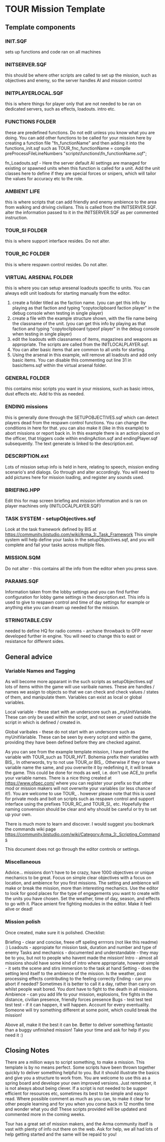 # TOUR Mission Template

## Template components

### INIT.SQF

sets up functions and code ran on all machines

### INITSERVER.SQF

this should be where other scripts are called to set up the mission, such as objectives and enemy, so the server handles AI and mission control

### INITPLAYERLOCAL.SQF

this is where things for player only that are not needed to be ran on dedicated servers, such as effects, loadouts. intro etc.

### FUNCTIONS FOLDER

these are predefined functions. Do not edit unless you know what you are doing. You can add other functions to be called for your mission here by creating a
function file "fn_functionName" and then adding it into the functions_init.sqf such as
TOUR_fnc_functionName = compile preProcessFileLineNumbers "scripts\functions\fn_functionName.sqf";

fn_Loadouts.sqf - Here the server default AI settings are managed for existing or spawned units when this function is called for a unit.
                    Add the unit classes here to define if they are special forces or snipers, which will tailor the values for accuracy etc to the role.

### AMBIENT LIFE

this is where scripts that can add friendly and enemy ambience to the area from walking and driving civilians. This is called from the INITSERVER.SQF.
alter the information passed to it in the INITSERVER.SQF as per commented instruction.

### TOUR_SI FOLDER

this is where support interface resides. Do not alter.

### TOUR_RC FOLDER

this is where respawn control resides. Do not alter.

### VIRTUAL ARSENAL FOLDER

this is where you can setup aresenal loadouts specific to units. You can always edit unit loadouts for starting manually from the editor.

1. create a folder titled as the faction name. (you can get this info by playing as that faction and typing "copytoclipboard faction player" in the debug console when testing in single player)
2. create a file with the example structure shown, with the file name being the classname of the unit. (you can get this info by playing as that faction and typing "copytoclipboard typeof player" in the debug console when testing in single player)
3. edit the loadouts with classnames of items, magazines and weapons as appropriate. The scripts are called from the INITLOCALPLAYER.sqf.
4. You can alter basic items that are common to all units for starting.
5. Using the arsenal in this example, will remove all loadouts and add only basic items. You can disable this commenting out line 31 in basicItems.sqf within the virtual arsenal folder.

### GENERAL FOLDER

this contains misc scripts you want in your missions, such as basic intros, dust effects etc. Add to this as needed.

### ENDING missions

this is generally done through the SETUPOBJECTIVES.sqf which can detect players dead from the respawn control functions. You can change the conditions in here for that.
you can also make it (like in this example) to abort missions or report back in. In this example there is an action placed on the officer, that triggers code within endingAction.sqf and endingPlayer.sqf subsequently.
The text generate is linked to the description.ext.

### DESCRIPTION.ext

Lots of mission setup info is held in here, relating to speech, mission ending scenario's and dialogs. Go through and alter accordingly.
You will need to add pictures here for mission loading, and register any sounds used.

### BRIEFING.HPP

Edit this for map screen briefing and mission information and is ran on player machines only (INITLOCALPLAYER.SQF)

### TASK SYSTEM - setupObjectives.sqf

Look at the task framework defined by BIS at https://community.bistudio.com/wiki/Arma_3:_Task_Framework 
This simple system will help define your tasks in the setupObjectives.sqf, and you will complete and fail your tasks across multiple files.

### MISSION.SQM

Do not alter - this contains all the info from the editor when you press save.

### PARAMS.SQF

Information taken from the lobby settings and you can find further configuration for lobby game settings in the description.ext.
This info is used to give to respawn control and time of day settings for example or anything else you can dream up needed for the mission.

### STRINGTABLE.CSV

needed to define HQ for radio comms - archane throwback to OFP never developed further in engine. You will need to change this to east or resistance for different sides.

## General advice

### Variable Names and Tagging

As will become more apparant in the such scripts as setupObjectives.sqf lots of items within the game will use varibale names. These are handles / names we assign to objects so that we can
check and check values / states of them, and manipulate them. Variables can exist as local or global variables.

Local variable - these start with an underscore such as _myUnitVariable. These can only be used within the script, and not seen or used outside the script in which is defined / created in.

Global varibales - these do not start with an underscore such as myUnitVariable. These can be seen by every script and within the game, providing they have been defined before they are checked against.

As you can see from the example template mission, I have prefixed the variable with TOUR_such as TOUR_HVT. Bohemia prefix their variables with BIS_. In otherwords, try to not use TOUR_or BIS_.
Otherwise if they or have a variable name the same, and you overwrite it by redefining it, it will break the game. This could be done for mods as well, i.e. don't use ACE_to prefix your variable names.
There is a nice thing created at <https://www.ofpec.com/> where you can register your prefix so that other mod or mission makers will not overwrite your variables (or less chance of it!).
You are welcome to use TOUR_ . however please note that this is used for private mods and bolt on scripts such as respawn control and support interface using the prefixes TOUR_RC_and TOUR_SI_ etc.
Hopefully the naming convension should be clear and why should be careful or try to set up your own.

There is much more to learn and discover. I would suggest you bookmark the commands wiki page <https://community.bistudio.com/wiki/Category:Arma_3:_Scripting_Commands>

This document does not go through the editor controls or settings.

### Miscellaneous

Advice... missions don't have to be crazy, have 1000 objectives or unique mechanics to be great. Focus on simple clear objectives with a focus on location, and ambience for you first missions.
The setting and ambience will make or break the mission, more than interesting mechanics. Use the editor to look for good places for the type of engagements you want to create with the units you have chosen.
Set the weather, time of day, season, and effects to go with it. Place amient fire fighting modules in the editor. Make it feel alive or dead!

### Mission polish

Once created, make sure it is polished. Checklist:

Briefing - clear and concise, freee off speling errrrors (not like this readme) :)
Loadouts - appropiate for mission task, duration and number and type of enemy
Tasks and mechanics - documented and understandable - they may be to you, but not to people who havent made the mission!
Intro - almost all missions should have some kind of intro where appropriate, however simple - it sets the scene and stirs immersion to the task at hand
Setting - does the setting lend itself to the ambience of the mission. Is the weather, post processing effects contributing to the feeling correctly
Ending - can you abort if needed? Sometimes it is better to call it a day, rather than carry on whilst people wait bored. You dont have to fight to the death in all missions.
Ambience - can you add life to your mission, explosions, fire fights in the distance, civilian presence, friendly forces presence
Bugs - test test test test test - if it can happen, it will happen. Account for every eventuality. Someone will try something different at some point, which coulld break the mission!

Above all, make it the best it can be. Better to deliver something fantastic than a buggy unfinished mission! Take your time and ask for help if you need it :)

## Closing Notes

There are a million ways to script something, to make a mission. This template is by no means perfect. Some scripts have been thrown together quickly to deliver something helpful to you.
But it should illustrate the basics and give you a structure to work from. You are welcome to use this as a spring board and develope your own improved versions.
Just remember, it is not always about being clever. If a script is not needed to be supper efficient for resources etc, sometimes its best to be simple and easy to read.
Where possible comment as much as you can, to make it clear for other people learning and for you when you come back in 12 months time and wonder what you did!
These scripts provided will be updated and commented more in the coming weeks.

Tour has a great set of mission makers, and the Arma community itself is vast with plenty of info out there on the web. Ask for help, we all had lots of help getting started and the same will be repaid to you!
